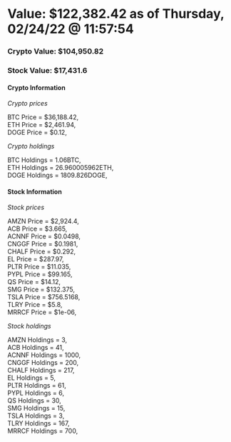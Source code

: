 # Value: $122,382.42 as of Thursday, 02/24/22 @ 11:57:54 

### Crypto Value: $104,950.82

### Stock Value: $17,431.6

#### Crypto Information 
*Crypto prices* 

BTC Price = $36,188.42,  
ETH Price = $2,461.94,  
DOGE Price = $0.12,  


*Crypto holdings* 

BTC Holdings = 1.06BTC,  
ETH Holdings = 26.960005962ETH,  
DOGE Holdings = 1809.826DOGE,  


#### Stock Information 

*Stock prices* 

AMZN Price = $2,924.4,  
ACB Price = $3.665,  
ACNNF Price = $0.0498,  
CNGGF Price = $0.1981,  
CHALF Price = $0.292,  
EL Price = $287.97,  
PLTR Price = $11.035,  
PYPL Price = $99.165,  
QS Price = $14.12,  
SMG Price = $132.375,  
TSLA Price = $756.5168,  
TLRY Price = $5.8,  
MRRCF Price = $1e-06,  


*Stock holdings* 

AMZN Holdings = 3,  
ACB Holdings = 41,  
ACNNF Holdings = 1000,  
CNGGF Holdings = 200,  
CHALF Holdings = 217,  
EL Holdings = 5,  
PLTR Holdings = 61,  
PYPL Holdings = 6,  
QS Holdings = 30,  
SMG Holdings = 15,  
TSLA Holdings = 3,  
TLRY Holdings = 167,  
MRRCF Holdings = 700,  


